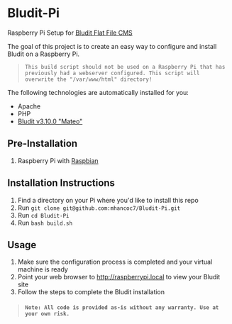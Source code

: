# Bludit-Pi
Raspberry Pi Setup for [Bludit Flat File CMS](https://www.bludit.com/)

The goal of this project is to create an easy way to configure and install Bludit on a Raspberry Pi. 

> `This build script should not be used on a Raspberry Pi that has previously had a webserver configured. This script will overwrite the "/var/www/html" directory!`

The following technologies are automatically installed for you:
* Apache
* PHP
* [Bludit v3.10.0 "Mateo"](https://www.bludit.com/)

## Pre-Installation
1. Raspberry Pi with [Raspbian](https://www.raspberrypi.org/downloads/raspbian/)

## Installation Instructions
1. Find a directory on your Pi where you'd like to install this repo
2. Run `git clone git@github.com:mhancoc7/Bludit-Pi.git`
3. Run `cd Bludit-Pi`
4. Run `bash build.sh`

## Usage
1. Make sure the configuration process is completed and your virtual machine is ready
2. Point your web browser to http://raspberrypi.local to view your Bludit site
3. Follow the steps to complete the Bludit installation

> #### `Note: All code is provided as-is without any warranty. Use at your own risk.`
